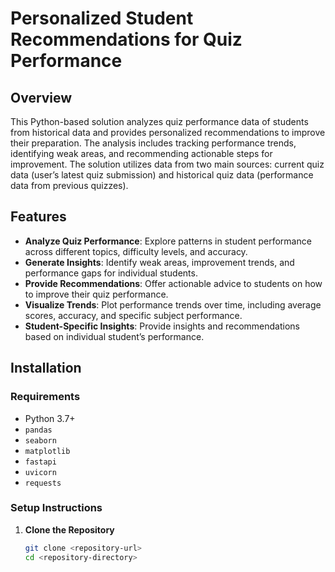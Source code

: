 # Personalized Student Recommendations for Quiz Performance

## Overview
This Python-based solution analyzes quiz performance data of students from historical data and provides personalized recommendations to improve their preparation. The analysis includes tracking performance trends, identifying weak areas, and recommending actionable steps for improvement. The solution utilizes data from two main sources: current quiz data (user’s latest quiz submission) and historical quiz data (performance data from previous quizzes).

## Features
- **Analyze Quiz Performance**: Explore patterns in student performance across different topics, difficulty levels, and accuracy.
- **Generate Insights**: Identify weak areas, improvement trends, and performance gaps for individual students.
- **Provide Recommendations**: Offer actionable advice to students on how to improve their quiz performance.
- **Visualize Trends**: Plot performance trends over time, including average scores, accuracy, and specific subject performance.
- **Student-Specific Insights**: Provide insights and recommendations based on individual student’s performance.

## Installation

### Requirements
- Python 3.7+
- `pandas`
- `seaborn`
- `matplotlib`
- `fastapi`
- `uvicorn`
- `requests`

### Setup Instructions
1. **Clone the Repository**
   ```bash
   git clone <repository-url>
   cd <repository-directory>
